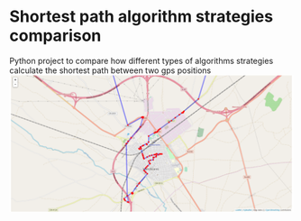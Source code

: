 # Shortest path algorithm strategies comparison
Python project to compare how different types of algorithms strategies calculate the shortest path between two gps positions
![App capture](img/capture.png)
